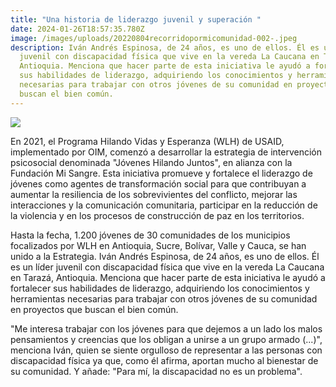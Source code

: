 ```yaml
---
title: "Una historia de liderazgo juvenil y superación "
date: 2024-01-26T18:57:35.780Z
image: /images/uploads/20220804recorridopormicomunidad-002-.jpeg
description: Iván Andrés Espinosa, de 24 años, es uno de ellos. Él es un líder
  juvenil con discapacidad física que vive en la vereda La Caucana en Tarazá,
  Antioquia. Menciona que hacer parte de esta iniciativa le ayudó a fortalecer
  sus habilidades de liderazgo, adquiriendo los conocimientos y herramientas
  necesarias para trabajar con otros jóvenes de su comunidad en proyectos que
  buscan el bien común.
---
```

![](/images/uploads/20220804recorridopormicomunidad-002-.jpeg)

En 2021, el Programa Hilando Vidas y Esperanza (WLH) de USAID, implementado por OIM, comenzó a desarrollar la estrategia de intervención psicosocial denominada "Jóvenes Hilando Juntos", en alianza con la Fundación Mi Sangre. Esta iniciativa promueve y fortalece el liderazgo de jóvenes como agentes de transformación social para que contribuyan a aumentar la resiliencia de los sobrevivientes del conflicto, mejorar las interacciones y la comunicación comunitaria, participar en la reducción de la violencia y en los procesos de construcción de paz en los territorios. 

Hasta la fecha, 1.200 jóvenes de 30 comunidades de los municipios focalizados por WLH en Antioquia, Sucre, Bolívar, Valle y Cauca, se han unido a la Estrategia. Iván Andrés Espinosa, de 24 años, es uno de ellos. Él es un líder juvenil con discapacidad física que vive en la vereda La Caucana en Tarazá, Antioquia. Menciona que hacer parte de esta iniciativa le ayudó a fortalecer sus habilidades de liderazgo, adquiriendo los conocimientos y herramientas necesarias para trabajar con otros jóvenes de su comunidad en proyectos que buscan el bien común. 

"Me interesa trabajar con los jóvenes para que dejemos a un lado los malos pensamientos y creencias que los obligan a unirse a un grupo armado (...)", menciona Iván, quien se siente orgulloso de representar a las personas con discapacidad física ya que, como él afirma, aportan mucho al bienestar de su comunidad. Y añade: "Para mí, la discapacidad no es un problema".